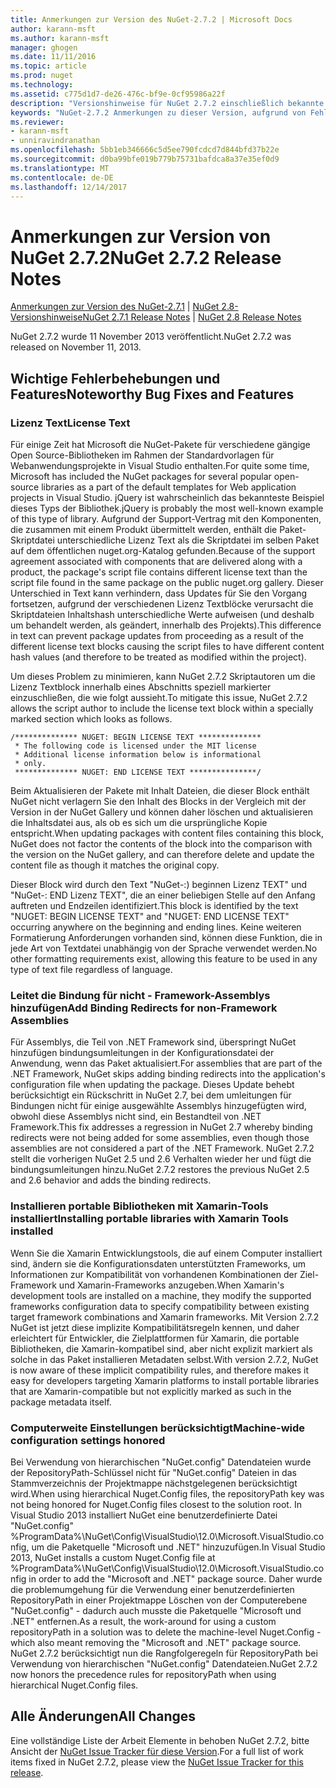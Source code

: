 ```yaml
---
title: Anmerkungen zur Version des NuGet-2.7.2 | Microsoft Docs
author: karann-msft
ms.author: karann-msft
manager: ghogen
ms.date: 11/11/2016
ms.topic: article
ms.prod: nuget
ms.technology: 
ms.assetid: c775d1d7-de26-476c-bf9e-0cf95986a22f
description: "Versionshinweise für NuGet 2.7.2 einschließlich bekannte Probleme, Fehlerbehebungen, Funktionen und Archivierung von dcrs Design."
keywords: "NuGet-2.7.2 Anmerkungen zu dieser Version, aufgrund von Fehlerbehebungen, bekannte Probleme, zusätzliche Funktionen, Archivierung von dcrs Design"
ms.reviewer:
- karann-msft
- unniravindranathan
ms.openlocfilehash: 5bb1eb346666c5d5ee790fcdcd7d844bfd37b22e
ms.sourcegitcommit: d0ba99bfe019b779b75731bafdca8a37e35ef0d9
ms.translationtype: MT
ms.contentlocale: de-DE
ms.lasthandoff: 12/14/2017
---
```

# <a name="nuget-272-release-notes"></a><span data-ttu-id="b9df3-104">Anmerkungen zur Version von NuGet 2.7.2</span><span class="sxs-lookup"><span data-stu-id="b9df3-104">NuGet 2.7.2 Release Notes</span></span>

<span data-ttu-id="b9df3-105">[Anmerkungen zur Version des NuGet-2.7.1](../release-notes/nuget-2.7.1.md) | [NuGet 2.8-Versionshinweise](../release-notes/nuget-2.8.md)</span><span class="sxs-lookup"><span data-stu-id="b9df3-105">[NuGet 2.7.1 Release Notes](../release-notes/nuget-2.7.1.md) | [NuGet 2.8 Release Notes](../release-notes/nuget-2.8.md)</span></span>

<span data-ttu-id="b9df3-106">NuGet 2.7.2 wurde 11 November 2013 veröffentlicht.</span><span class="sxs-lookup"><span data-stu-id="b9df3-106">NuGet 2.7.2 was released on November 11, 2013.</span></span>

## <a name="noteworthy-bug-fixes-and-features"></a><span data-ttu-id="b9df3-107">Wichtige Fehlerbehebungen und Features</span><span class="sxs-lookup"><span data-stu-id="b9df3-107">Noteworthy Bug Fixes and Features</span></span>

### <a name="license-text"></a><span data-ttu-id="b9df3-108">Lizenz Text</span><span class="sxs-lookup"><span data-stu-id="b9df3-108">License Text</span></span>
<span data-ttu-id="b9df3-109">Für einige Zeit hat Microsoft die NuGet-Pakete für verschiedene gängige Open Source-Bibliotheken im Rahmen der Standardvorlagen für Webanwendungsprojekte in Visual Studio enthalten.</span><span class="sxs-lookup"><span data-stu-id="b9df3-109">For quite some time, Microsoft has included the NuGet packages for several popular open-source libraries as a part of the default templates for Web application projects in Visual Studio.</span></span> <span data-ttu-id="b9df3-110">jQuery ist wahrscheinlich das bekannteste Beispiel dieses Typs der Bibliothek.</span><span class="sxs-lookup"><span data-stu-id="b9df3-110">jQuery is probably the most well-known example of this type of library.</span></span> <span data-ttu-id="b9df3-111">Aufgrund der Support-Vertrag mit den Komponenten, die zusammen mit einem Produkt übermittelt werden, enthält die Paket-Skriptdatei unterschiedliche Lizenz Text als die Skriptdatei im selben Paket auf dem öffentlichen nuget.org-Katalog gefunden.</span><span class="sxs-lookup"><span data-stu-id="b9df3-111">Because of the support agreement associated with components that are delivered along with a product, the package's script file contains different license text than the script file found in the same package on the public nuget.org gallery.</span></span> <span data-ttu-id="b9df3-112">Dieser Unterschied in Text kann verhindern, dass Updates für Sie den Vorgang fortsetzen, aufgrund der verschiedenen Lizenz Textblöcke verursacht die Skriptdateien Inhaltshash unterschiedliche Werte aufweisen (und deshalb um behandelt werden, als geändert, innerhalb des Projekts).</span><span class="sxs-lookup"><span data-stu-id="b9df3-112">This difference in text can prevent package updates from proceeding as a result of the different license text blocks causing the script files to have different content hash values (and therefore to be treated as modified within the project).</span></span>

<span data-ttu-id="b9df3-113">Um dieses Problem zu minimieren, kann NuGet 2.7.2 Skriptautoren um die Lizenz Textblock innerhalb eines Abschnitts speziell markierter einzuschließen, die wie folgt aussieht.</span><span class="sxs-lookup"><span data-stu-id="b9df3-113">To mitigate this issue, NuGet 2.7.2 allows the script author to include the license text block within a specially marked section which looks as follows.</span></span>

    /************** NUGET: BEGIN LICENSE TEXT **************
     * The following code is licensed under the MIT license
     * Additional license information below is informational
     * only.
     ************** NUGET: END LICENSE TEXT ***************/

<span data-ttu-id="b9df3-114">Beim Aktualisieren der Pakete mit Inhalt Dateien, die dieser Block enthält NuGet nicht verlagern Sie den Inhalt des Blocks in der Vergleich mit der Version in der NuGet Gallery und können daher löschen und aktualisieren die Inhaltsdatei aus, als ob es sich um die ursprüngliche Kopie entspricht.</span><span class="sxs-lookup"><span data-stu-id="b9df3-114">When updating packages with content files containing this block, NuGet does not factor the contents of the block into the comparison with the version on the NuGet gallery, and can therefore delete and update the content file as though it matches the original copy.</span></span>

<span data-ttu-id="b9df3-115">Dieser Block wird durch den Text "NuGet-:) beginnen Lizenz TEXT" und "NuGet-: END Lizenz TEXT", die an einer beliebigen Stelle auf den Anfang auftreten und Endzeilen identifiziert.</span><span class="sxs-lookup"><span data-stu-id="b9df3-115">This block is identified by the text "NUGET: BEGIN LICENSE TEXT" and "NUGET: END LICENSE TEXT" occurring anywhere on the beginning and ending lines.</span></span>  <span data-ttu-id="b9df3-116">Keine weiteren Formatierung Anforderungen vorhanden sind, können diese Funktion, die in jede Art von Textdatei unabhängig von der Sprache verwendet werden.</span><span class="sxs-lookup"><span data-stu-id="b9df3-116">No other formatting requirements exist, allowing this feature to be used in any type of text file regardless of language.</span></span>

### <a name="add-binding-redirects-for-non-framework-assemblies"></a><span data-ttu-id="b9df3-117">Leitet die Bindung für nicht - Framework-Assemblys hinzufügen</span><span class="sxs-lookup"><span data-stu-id="b9df3-117">Add Binding Redirects for non-Framework Assemblies</span></span>
<span data-ttu-id="b9df3-118">Für Assemblys, die Teil von .NET Framework sind, überspringt NuGet hinzufügen bindungsumleitungen in der Konfigurationsdatei der Anwendung, wenn das Paket aktualisiert.</span><span class="sxs-lookup"><span data-stu-id="b9df3-118">For assemblies that are part of the .NET Framework, NuGet skips adding binding redirects into the application's configuration file when updating the package.</span></span> <span data-ttu-id="b9df3-119">Dieses Update behebt berücksichtigt ein Rückschritt in NuGet 2.7, bei dem umleitungen für Bindungen nicht für einige ausgewählte Assemblys hinzugefügten wird, obwohl diese Assemblys nicht sind, ein Bestandteil von .NET Framework.</span><span class="sxs-lookup"><span data-stu-id="b9df3-119">This fix addresses a regression in NuGet 2.7 whereby binding redirects were not being added for some assemblies, even though those assemblies are not considered a part of the .NET Framework.</span></span> <span data-ttu-id="b9df3-120">NuGet 2.7.2 stellt die vorherigen NuGet 2.5 und 2.6 Verhalten wieder her und fügt die bindungsumleitungen hinzu.</span><span class="sxs-lookup"><span data-stu-id="b9df3-120">NuGet 2.7.2 restores the previous NuGet 2.5 and 2.6 behavior and adds the binding redirects.</span></span>

### <a name="installing-portable-libraries-with-xamarin-tools-installed"></a><span data-ttu-id="b9df3-121">Installieren portable Bibliotheken mit Xamarin-Tools installiert</span><span class="sxs-lookup"><span data-stu-id="b9df3-121">Installing portable libraries with Xamarin Tools installed</span></span>
<span data-ttu-id="b9df3-122">Wenn Sie die Xamarin Entwicklungstools, die auf einem Computer installiert sind, ändern sie die Konfigurationsdaten unterstützten Frameworks, um Informationen zur Kompatibilität von vorhandenen Kombinationen der Ziel-Framework und Xamarin-Frameworks anzugeben.</span><span class="sxs-lookup"><span data-stu-id="b9df3-122">When Xamarin's development tools are installed on a machine, they modify the supported frameworks configuration data to specify compatibility between existing target framework combinations and Xamarin frameworks.</span></span> <span data-ttu-id="b9df3-123">Mit Version 2.7.2 NuGet ist jetzt diese implizite Kompatibilitätsregeln kennen, und daher erleichtert für Entwickler, die Zielplattformen für Xamarin, die portable Bibliotheken, die Xamarin-kompatibel sind, aber nicht explizit markiert als solche in das Paket installieren Metadaten selbst.</span><span class="sxs-lookup"><span data-stu-id="b9df3-123">With version 2.7.2, NuGet is now aware of these implicit compatibility rules, and therefore makes it easy for developers targeting Xamarin platforms to install portable libraries that are Xamarin-compatible but not explicitly marked as such in the package metadata itself.</span></span>

### <a name="machine-wide-configuration-settings-honored"></a><span data-ttu-id="b9df3-124">Computerweite Einstellungen berücksichtigt</span><span class="sxs-lookup"><span data-stu-id="b9df3-124">Machine-wide configuration settings honored</span></span>
<span data-ttu-id="b9df3-125">Bei Verwendung von hierarchischen "NuGet.config" Datendateien wurde der RepositoryPath-Schlüssel nicht für "NuGet.config" Dateien in das Stammverzeichnis der Projektmappe nächstgelegenen berücksichtigt wird.</span><span class="sxs-lookup"><span data-stu-id="b9df3-125">When using hierarchical Nuget.Config files, the repositoryPath key was not being honored for Nuget.Config files closest to the solution root.</span></span> <span data-ttu-id="b9df3-126">In Visual Studio 2013 installiert NuGet eine benutzerdefinierte Datei "NuGet.config" %ProgramData%\NuGet\Config\VisualStudio\12.0\Microsoft.VisualStudio.config, um die Paketquelle "Microsoft und .NET" hinzuzufügen.</span><span class="sxs-lookup"><span data-stu-id="b9df3-126">In Visual Studio 2013, NuGet installs a custom Nuget.Config file at %ProgramData%\NuGet\Config\VisualStudio\12.0\Microsoft.VisualStudio.config in order to add the "Microsoft and .NET" package source.</span></span> <span data-ttu-id="b9df3-127">Daher wurde die problemumgehung für die Verwendung einer benutzerdefinierten RepositoryPath in einer Projektmappe Löschen von der Computerebene "NuGet.config" - dadurch auch musste die Paketquelle "Microsoft und .NET" entfernen.</span><span class="sxs-lookup"><span data-stu-id="b9df3-127">As a result, the work-around for using a custom repositoryPath in a solution was to delete the machine-level Nuget.Config - which also meant removing the "Microsoft and .NET" package source.</span></span> <span data-ttu-id="b9df3-128">NuGet 2.7.2 berücksichtigt nun die Rangfolgeregeln für RepositoryPath bei Verwendung von hierarchischen "NuGet.config" Datendateien.</span><span class="sxs-lookup"><span data-stu-id="b9df3-128">NuGet 2.7.2 now honors the precedence rules for repositoryPath when using hierarchical Nuget.Config files.</span></span>

## <a name="all-changes"></a><span data-ttu-id="b9df3-129">Alle Änderungen</span><span class="sxs-lookup"><span data-stu-id="b9df3-129">All Changes</span></span>
<span data-ttu-id="b9df3-130">Eine vollständige Liste der Arbeit Elemente in behoben NuGet 2.7.2, bitte Ansicht der [NuGet Issue Tracker für diese Version](https://nuget.codeplex.com/workitem/list/advanced?keyword=&status=All&type=All&priority=All&release=NuGet%202.7.2&assignedTo=All&component=All&sortField=LastUpdatedDate&sortDirection=Descending&page=0&reasonClosed=Fixed).</span><span class="sxs-lookup"><span data-stu-id="b9df3-130">For a full list of work items fixed in NuGet 2.7.2, please view the [NuGet Issue Tracker for this release](https://nuget.codeplex.com/workitem/list/advanced?keyword=&status=All&type=All&priority=All&release=NuGet%202.7.2&assignedTo=All&component=All&sortField=LastUpdatedDate&sortDirection=Descending&page=0&reasonClosed=Fixed).</span></span>
